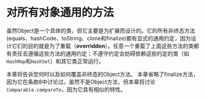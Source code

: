 # 对所有对象通用的方法
虽然Object是一个具体的类，但它主要是为扩展而设计的。它的所有非终态方法(equals、hashCode、toString、clone和finalize)都有显式的通用约定，因为设计它们的目的就是为了重载（**overridden**）。任意一个重载了上面这些方法的类都有责任去遵循这些方法的通用约定；不遵守约定会妨碍依赖这些约定的类（如`HashMap`和`HashSet`）和其它类正常运行。

本章将告诉您何时以及如何覆盖非终态的Object方法。 本章省略了finalize方法，因为它在条款8中讨论过。虽然不是Object方法，但本章将讨论`Comparable.compareTo`，因为它具有相似的特性。